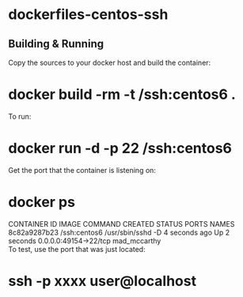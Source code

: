 dockerfiles-centos-ssh
======
Building & Running
------
Copy the sources to your docker host and build the container:

# docker build -rm -t <username>/ssh:centos6 .
To run:

# docker run -d -p 22 <username>/ssh:centos6
Get the port that the container is listening on:

# docker ps
CONTAINER ID        IMAGE                 COMMAND             CREATED             STATUS              PORTS                   NAMES
8c82a9287b23        <username>/ssh:centos6   /usr/sbin/sshd -D   4 seconds ago       Up 2 seconds        0.0.0.0:49154->22/tcp   mad_mccarthy        
To test, use the port that was just located:

# ssh -p xxxx user@localhost 
